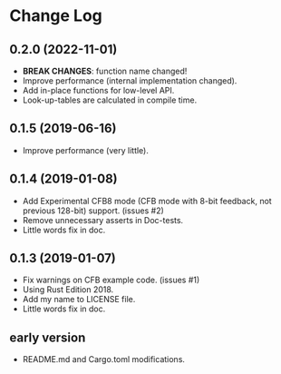#  Change Log

## 0.2.0 (2022-11-01)
* **BREAK CHANGES**: function name changed!
* Improve performance (internal implementation changed).
* Add in-place functions for low-level API.
* Look-up-tables are calculated in compile time.

## 0.1.5 (2019-06-16)
* Improve performance (very little).

## 0.1.4 (2019-01-08)
* Add Experimental CFB8 mode (CFB mode with 8-bit feedback, not previous 128-bit) support. (issues #2)
* Remove unnecessary asserts in Doc-tests.
* Little words fix in doc.

## 0.1.3 (2019-01-07)
* Fix warnings on CFB example code. (issues #1)
* Using Rust Edition 2018.
* Add my name to LICENSE file.
* Little words fix in doc.

## early version
* README.md and Cargo.toml modifications.
